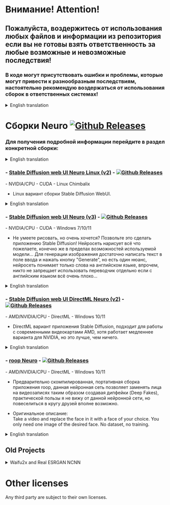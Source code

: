 # Внимание! Attention!
## Пожалуйста, воздержитесь от использования любых файлов и информации из репозитория если вы не готовы взять ответственность за любые возможные и невозможные последствия!
### В коде могут присутствовать ошибки и проблемы, которые могут привести к разнообразным последствиям, настоятельно рекомендую воздержаться от использования сборок в ответственных системах!

<details>
  <summary>English translation</summary>

## Please refrain from using any files and information from the repository unless you are ready to take responsibility for any possible and impossible consequences!
### The code may contain errors and problems that can lead to various consequences, I strongly recommend that you refrain from using assemblies in critical systems!

</details>

# Сборки Neuro [![Github Releases](https://img.shields.io/github/downloads/Shedou/Neuro/total.svg)](https://github.com/Shedou/Neuro/releases)
### Для получения подробной информации перейдите в раздел конкретной сборки:

<details>
  <summary>English translation</summary>

### For details, go to the specific build section:

</details>

### - [Stable Diffusion web UI Neuro Linux (v2)](https://github.com/Shedou/Neuro/tree/main/SD_WEBUI_Neuro_Linux) - [![Github Releases](https://img.shields.io/github/downloads/Shedou/Neuro/SD_WEBUI_Linux_v2/total.svg)](https://github.com/Shedou/Neuro/releases/tag/SD_WEBUI_Linux_v2)
\- NVIDIA/CPU - CUDA - Linux Chimbalix
- Linux вариант сборки Stable Diffusion WebUI.

<details>
  <summary>English translation</summary>

- Linux version of the Stable Diffusion WebUI build.

</details>

### - [Stable Diffusion web UI Neuro (v3)](https://github.com/Shedou/Neuro/tree/main/SD_WEBUI_Neuro) - [![Github Releases](https://img.shields.io/github/downloads/Shedou/Neuro/SD_WEBUI_v3/total.svg)](https://github.com/Shedou/Neuro/releases/tag/SD_WEBUI_v3)
\- NVIDIA/CPU - CUDA - Windows 7/10/11
- Не умеете рисовать, но очень хочется? Позвольте это сделать приложению Stable Diffusion! Нейросеть нарисует всё что пожелаете, конечно же в пределах возможностей используемой модели... Для генерации изображения достаточно написать текст в поле ввода и нажать кнопку "Generate", но есть один нюанс, нейросеть понимает только слова на английском языке, впрочем, никто не запрещает использовать переводчик отдельно если с английским языком всё очень плохо...

<details>
  <summary>English translation</summary>

- Can't draw but really want to? Let Stable Diffusion do it! The neural network will draw whatever you want, of course, within the capabilities of the model used... To generate an image, just write text in the input field and click the "Generate" button, but there is one caveat, the neural network understands only words in English, however, no one forbids use a translator separately if everything is very bad with the English language...

</details>

### - [Stable Diffusion web UI DirectML Neuro (v2)](https://github.com/Shedou/Neuro/tree/main/SD_WEBUI_DML_Neuro) - [![Github Releases](https://img.shields.io/github/downloads/Shedou/Neuro/SD_WEBUI_DML_v2/total.svg)](https://github.com/Shedou/Neuro/releases/tag/SD_WEBUI_DML_v2)
\- AMD/NVIDIA/CPU - DirectML - Windows 10/11
- DirectML вариант приложения Stable Diffusion, подходит для работы с современными видеокартами AMD, хотя работает медленнее варианта для NVIDIA, но это лучше, чем ничего.

<details>
  <summary>English translation</summary>

- DirectML version of the Stable Diffusion application, suitable for modern AMD graphics cards, although it is slower than the NVIDIA version, but it's better than nothing.

</details>

### - [roop Neuro](https://github.com/Shedou/Neuro/tree/main/roop_Neuro) - [![Github Releases](https://img.shields.io/github/downloads/Shedou/Neuro/roop_v1/total.svg)](https://github.com/Shedou/Neuro/releases/tag/roop_v1)
\- AMD/NVIDIA/CPU - DirectML - Windows 10/11
- Предварительно скомпилированная, портативная сборка приложения roop, данная нейронная сеть позволяет заменять лица на видеозаписях таким образом создавая дипфейки (Deep Fakes), практической пользы я не вижу от данной нейронной сети, но повеселиться в кругу друзей вполне возможно.

- Оригинальное описание:\
Take a video and replace the face in it with a face of your choice. You only need one image of the desired face. No dataset, no training.

<details>
  <summary>English translation</summary>

- A pre-compiled, portable build of the roop application, this neural network allows you to replace faces in videos, thus creating Deep Fakes, I don’t see any practical benefit from this neural network, but it’s quite possible to have fun with friends.
  
- Original description:\
Take a video and replace the face in it with a face of your choice. You only need one image of the desired face. No dataset, no training.

</details>

## Old Projects

<details>
  <summary>Waifu2x and Real ESRGAN NCNN</summary>

### - [Waifu2X Neuro](https://github.com/Shedou/Neuro/tree/main/Waifu2X%20Neuro) - [![Github Releases](https://img.shields.io/github/downloads/Shedou/Neuro/W2XNv2/total.svg)](https://github.com/Shedou/Neuro/releases/tag/W2XNv2)
\- GPU/CPU - OpenCL API - Windows 7/10/11
- Waifu2X поможет в обработке изображений, основное назначение это увеличение изображений и подавление шума разной степени при помощи нейронных сетей, наиболее полезно при чистке изображений от артефактов сжатия JPEG.

<details>
  <summary>English translation</summary>

- Waifu2X will help in image processing, the main purpose is to upscale images and suppress noise of varying strength using neural networks, it is most useful when cleaning images from JPEG compression artifacts.

</details>

### - [Real ESRGAN NCNN Neuro](https://github.com/Shedou/Neuro/tree/main/Real%20ESRGAN%20NCNN%20Neuro) - [![Github Releases](https://img.shields.io/github/downloads/Shedou/Neuro/esrgan_v2/total.svg)](https://github.com/Shedou/Neuro/releases/tag/esrgan_v2)
\- GPU - Vulkan API - Windows 7/10/11
- Real ESRGAN по своей сути является свободным аналогом коммерческого тяжеловесного приложения Topaz Gigapixel AI, основное назначение это увеличение изображений при помощи нейронных сетей, а благодаря использованию Vulkan API производительность всегда на высшем уровне насколько позволяет видеокарта.

<details>
  <summary>English translation</summary>

- Real ESRGAN is essentially a free analogue of the commercial heavyweight Topaz Gigapixel AI application, the main purpose is to upscale images using neural networks, and thanks to the use of the Vulkan API, performance is always at the highest level as far as the graphics card allows.

</details>

</details>

# Other licenses
Any third party are subject to their own licenses.
